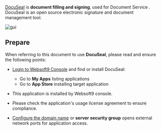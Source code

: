 [DocuSeal](https://www.docuseal.co/) is **document filling and signing**, used for Document Service . DocuSeal is an open source electronic signature and document management tool.


![gui](https://libs.websoft9.com/Websoft9/DocsPicture/zh/docuseal/docuseal-gui-websoft9.png)


## Prepare

When referring to this document to use **DocuSeal**, please read and ensure the following points:

- [Login to Websoft9 Console](./login-console) and find or install DocuSeal:
  - Go to **My Apps** listing applications 
  - Go to **App Store** installing target application

- This application is installed by Websoft9 console.


- Please check the application's usage license agreement to ensure compliance.


- [Configure the domain name](./domain-set) or **server security group** opens external network ports for application access.